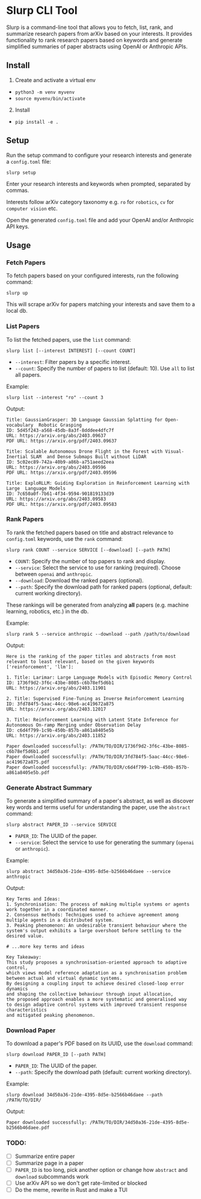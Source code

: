 # Slurp CLI Tool

Slurp is a command-line tool that allows you to fetch, list, rank, and summarize research papers from arXiv based on your interests. It provides functionality to rank research papers based on keywords and generate simplified summaries of paper abstracts using OpenAI or Anthropic APIs.

## Install

1. Create and activate a virtual env
- `python3 -m venv myvenv`
- `source myvenv/bin/activate`

2. Install
- `pip install -e .`

## Setup

Run the setup command to configure your research interests and generate a `config.toml` file:

```slurp setup```

Enter your research interests and keywords when prompted, separated by commas.

Interests follow arXiv category taxonomy e.g. `ro` for `robotics`, `cv` for `computer vision` etc.

Open the generated `config.toml` file and add your OpenAI and/or Anthropic API keys.

## Usage

### Fetch Papers

To fetch papers based on your configured interests, run the following command:

```slurp up```

This will scrape arXiv for papers matching your interests and save them to a local db.

### List Papers

To list the fetched papers, use the `list` command:

```slurp list [--interest INTEREST] [--count COUNT]```

- `--interest`: Filter papers by a specific interest.
- `--count`: Specify the number of papers to list (default: 10). Use `all` to list all papers.

Example:

```slurp list --interest "ro" --count 3```

Output:

```code
Title: GaussianGrasper: 3D Language Gaussian Splatting for Open-vocabulary  Robotic Grasping
ID: 5d45f243-a568-45db-8a3f-8dddee4dfc7f
URL: https://arxiv.org/abs/2403.09637
PDF URL: https://arxiv.org/pdf/2403.09637

Title: Scalable Autonomous Drone Flight in the Forest with Visual-Inertial SLAM  and Dense Submaps Built without LiDAR
ID: 5c02ec89-742a-40b9-a86b-a751aeed2eea
URL: https://arxiv.org/abs/2403.09596
PDF URL: https://arxiv.org/pdf/2403.09596

Title: ExploRLLM: Guiding Exploration in Reinforcement Learning with Large  Language Models
ID: 7c650a0f-7b61-4f34-9594-901819133d39
URL: https://arxiv.org/abs/2403.09583
PDF URL: https://arxiv.org/pdf/2403.09583
```

### Rank Papers

To rank the fetched papers based on title and abstract relevance to `config.toml` keywords, use the `rank` command:

```slurp rank COUNT --service SERVICE [--download] [--path PATH]```

- `COUNT`: Specify the number of top papers to rank and display.
- `--service`: Select the service to use for ranking (required). Choose between `openai` and `anthropic`.
- `--download`: Download the ranked papers (optional).
- `--path`: Specify the download path for ranked papers (optional, default: current working directory).

These rankings will be generated from analyzing **all** papers (e.g. machine learning, robotics, etc.) in the db.

Example:

```slurp rank 5 --service anthropic --download --path /path/to/download```

Output:

```code
Here is the ranking of the paper titles and abstracts from most relevant to least relevant, based on the given keywords ['reinforcement', 'llm']:

1. Title: Larimar: Large Language Models with Episodic Memory Control
ID: 1736f9d2-3f6c-43be-8085-c6b78ef5d6b1
URL: https://arxiv.org/abs/2403.11901

2. Title: Supervised Fine-Tuning as Inverse Reinforcement Learning
ID: 3fd784f5-5aac-44cc-98e6-ac419672a875
URL: https://arxiv.org/abs/2403.12017

3. Title: Reinforcement Learning with Latent State Inference for Autonomous On-ramp Merging under Observation Delay
ID: c6d4f799-1c9b-450b-857b-a861a8405e5b
URL: https://arxiv.org/abs/2403.11852

Paper downloaded successfully: /PATH/TO/DIR/1736f9d2-3f6c-43be-8085-c6b78ef5d6b1.pdf
Paper downloaded successfully: /PATH/TO/DIR/3fd784f5-5aac-44cc-98e6-ac419672a875.pdf
Paper downloaded successfully: /PATH/TO/DIR/c6d4f799-1c9b-450b-857b-a861a8405e5b.pdf
```

### Generate Abstract Summary

To generate a simplified summary of a paper's abstract, as well as discover key words and terms useful for understanding the paper, use the `abstract` command:

```slurp abstract PAPER_ID --service SERVICE```

- `PAPER_ID`: The UUID of the paper.
- `--service`: Select the service to use for generating the summary (`openai` or `anthropic`).

Example:

```slurp abstract 34d50a36-21de-4395-8d5e-b2566b46daee --service anthropic```

Output:

```code
Key Terms and Ideas:
1. Synchronisation: The process of making multiple systems or agents work together in a coordinated manner.
2. Consensus methods: Techniques used to achieve agreement among multiple agents in a distributed system.
3. Peaking phenomenon: An undesirable transient behaviour where the system's output exhibits a large overshoot before settling to the desired value.

# ...more key terms and ideas

Key Takeaway:
This study proposes a synchronisation-oriented approach to adaptive control, 
which views model reference adaptation as a synchronisation problem between actual and virtual dynamic systems.
By designing a coupling input to achieve desired closed-loop error dynamics
and shaping the collective behaviour through input allocation,
the proposed approach enables a more systematic and generalised way
to design adaptive control systems with improved transient response characteristics
and mitigated peaking phenomenon.
```

### Download Paper

To download a paper's PDF based on its UUID, use the `download` command:

```slurp download PAPER_ID [--path PATH]```

- `PAPER_ID`: The UUID of the paper.
- `--path`: Specify the download path (default: current working directory).

Example:

```slurp download 34d50a36-21de-4395-8d5e-b2566b46daee --path /PATH/TO/DIR/```

Output:

```Paper downloaded successfully: /PATH/TO/DIR/34d50a36-21de-4395-8d5e-b2566b46daee.pdf```

### TODO:
- [ ] Summarize entire paper
- [ ] Summarize page in a paper
- [ ] `PAPER_ID` is too long, pick another option or change how `abstract` and `download` subcommands work
- [ ] Use arXiv API so we don't get rate-limited or blocked
- [ ] Do the meme, rewrite in Rust and make a TUI